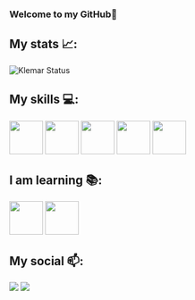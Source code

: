 ### Welcome to my GitHub👋<br />
## My stats :chart_with_upwards_trend::
![Klemar Status](https://github-readme-stats.vercel.app/api?username=Klemar&theme=transparent&show_icons=true)

## My skills :computer::
<img src="https://cdn.jsdelivr.net/gh/devicons/devicon/icons/python/python-original.svg" hight="60" width="60"/>  <img src="https://cdn.jsdelivr.net/gh/devicons/devicon/icons/c/c-plain.svg" hight="60" width="60"/>  <img src="https://cdn.jsdelivr.net/gh/devicons/devicon/icons/mysql/mysql-original-wordmark.svg" hight="60" width="60"/> <img src="https://cdn.jsdelivr.net/gh/devicons/devicon/icons/html5/html5-original.svg" hight="60" width="60"/>  <img src="https://cdn.jsdelivr.net/gh/devicons/devicon/icons/css3/css3-original.svg" hight="60" width="60"/>

## I am learning :books::
<img src="https://cdn.jsdelivr.net/gh/devicons/devicon/icons/javascript/javascript-original.svg" hight="60" width="60"/>  <img src="https://cdn.jsdelivr.net/gh/devicons/devicon/icons/java/java-plain.svg" hight="60" width="60"/>

## My social :mailbox::
<a href="https://www.linkedin.com/in/joao-pedro-klemar/"><img src="https://img.shields.io/badge/LinkedIn-0077B5?style=for-the-badge&logo=linkedin&logoColor=white"></a>  <a href="https://stackoverflow.com/users/22291462/joão-pedro-klemar-covos"><img src="https://img.shields.io/badge/Stack_Overflow-FE7A16?style=for-the-badge&logo=stack-overflow&logoColor=white"></a>
